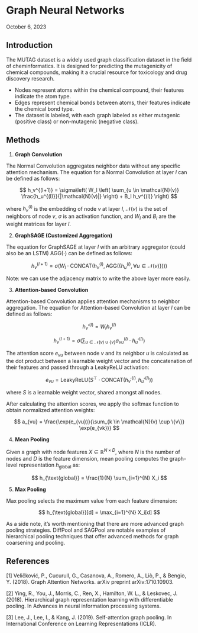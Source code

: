 # Graph Neural Networks

October 6, 2023

## Introduction

The MUTAG dataset is a widely used graph classification dataset in the field of cheminformatics. It is designed for predicting the mutagenicity of chemical compounds, making it a crucial resource for toxicology and drug discovery research.

- Nodes represent atoms within the chemical compound, their features indicate the atom type.
- Edges represent chemical bonds between atoms, their features indicate the chemical bond type.
- The dataset is labeled, with each graph labeled as either mutagenic (positive class) or non-mutagenic (negative class).

## Methods

1. **Graph Convolution**

The Normal Convolution aggregates neighbor data without any specific attention mechanism. The equation for a Normal Convolution at layer $l$ can be defined as follows:

$$
h_v^{(l+1)} = \sigma\left( W_l \left( \sum_{u \in \mathcal{N}(v)} \frac{h_u^{(l)}}{|\mathcal{N}(v)|} \right) + B_l h_v^{(l)} \right)
$$

where $h_v^{(l)}$ is the embedding of node $v$ at layer $l$, $\mathcal{N}(v)$ is the set of neighbors of node $v$, $\sigma$ is an activation function, and $W_l$ and $B_l$ are the weight matrices for layer $l$.

2. **GraphSAGE (Customized Aggregation)**

The equation for GraphSAGE at layer $l$ with an arbitrary aggregator (could also be an LSTM) $\text{AGG}(\cdot)$ can be defined as follows:

$$
h_v^{(l+1)} = \sigma\left( W_l \cdot \text{CONCAT}\left( h_v^{(l)}, \text{AGG}(\{ h_u^{(l)}, \forall u \in \mathcal{N}(v) \}) \right) \right)
$$

Note: we can use the adjacency matrix to write the above layer more easily. 

3. **Attention-based Convolution**

Attention-based Convolution applies attention mechanisms to neighbor aggregation. The equation for Attention-based Convolution at layer $l$ can be defined as follows:

$$
h_v'^{(l)} = W_l h_v^{(l)}
$$

$$
h_v^{(l+1)} = \sigma\left( \sum_{u \in \mathcal{N}(v) \cup \{v\}} a_{vu}^{(l)} \cdot h_u'^{(l)} \right)
$$

The attention score $e_{vu}$ between node $v$ and its neighbor $u$ is calculated as the dot product between a learnable weight vector and the concatenation of their features and passed through a LeakyReLU activation:

$$
e_{vu} = \text{LeakyReLU}( S^\top \cdot \text{CONCAT}( h_v'^{(l)}, h_u'^{(l)} ) )
$$

where $S$ is a learnable weight vector, shared amongst all nodes.

After calculating the attention scores, we apply the softmax function to obtain normalized attention weights:

$$
a_{vu} = \frac{\exp(e_{vu})}{\sum_{k \in \mathcal{N}(v) \cup \{v\}} \exp(e_{vk})}
$$

4. **Mean Pooling**

Given a graph with node features $X \in \mathbb{R}^{N \times D}$, where $N$ is the number of nodes and $D$ is the feature dimension, mean pooling computes the graph-level representation $h_{\text{global}}$ as:

$$
h_{\text{global}} = \frac{1}{N} \sum_{i=1}^{N} X_i
$$

5. **Max Pooling**

Max pooling selects the maximum value from each feature dimension:

$$
h_{\text{global}}[d] = \max_{i=1}^{N} X_i[d]
$$

As a side note, it’s worth mentioning that there are more advanced graph pooling strategies. DiffPool and SAGPool are notable examples of hierarchical pooling techniques that offer advanced methods for graph coarsening and pooling.

## References

[1] Veličković, P., Cucurull, G., Casanova, A., Romero, A., Liò, P., & Bengio, Y. (2018). Graph Attention Networks. arXiv preprint arXiv:1710.10903.

[2] Ying, R., You, J., Morris, C., Ren, X., Hamilton, W. L., & Leskovec, J. (2018). Hierarchical graph representation learning with differentiable pooling. In Advances in neural information processing systems.

[3] Lee, J., Lee, I., & Kang, J. (2019). Self-attention graph pooling. In International Conference on Learning Representations (ICLR).
